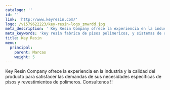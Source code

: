 ```yaml
---
catalogo: ''
id: ''
link: 'http://www.keyresin.com/'
logo: /v1579622223/key-resin-logo_zmwrdd.jpg
meta_description: ' Key Resin Company ofrece la experiencia en la industria y la calidad del producto para satisfacer las demandas de sus necesidades específicas de pisos y revestimientos de polímeros'
meta_keywords: 'key resin fabrica de pisos polimericos, y sistemas de recumrimientos'
title: Key Resin
menu:
  principal:
    parent: Marcas
    weight: 5
---
```





Key Resin Company ofrece la experiencia en la industria y la calidad del producto para satisfacer las demandas de sus necesidades específicas de pisos y revestimientos de polímeros. Consultenos !!
